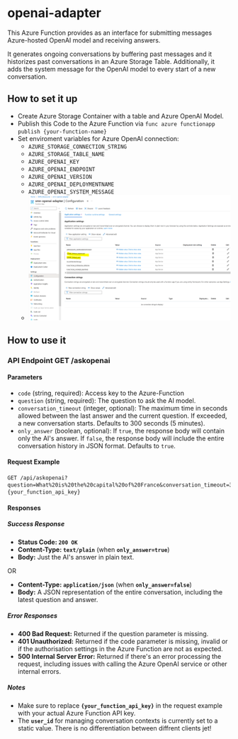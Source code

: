 # openai-adapter
This Azure Function provides as an interface for submitting messages Azure-hosted OpenAI model and receiving answers. 

It generates ongoing conversations by buffering past messages and it historizes past conversations in an Azure Storage Table. 
Additionally, it adds the system message for the OpenAI model to every start of a new conversation.



## How to set it up

- Create Azure Storage Container with a table and Azure OpenAI Model.
- Publish this Code to the Azure Function via ```func azure functionapp publish {your-function-name}```
- Set enviroment variables for Azure OpenAI connection:
    - ```AZURE_STORAGE_CONNECTION_STRING```
    - ```AZURE_STORAGE_TABLE_NAME```
    - ```AZURE_OPENAI_KEY```
    - ```AZURE_OPENAI_ENDPOINT```
    - ```AZURE_OPENAI_VERSION```
    - ```AZURE_OPENAI_DEPLOYMENTNAME```
    - ```AZURE_OPENAI_SYSTEM_MESSAGE```
    - ![enviroment variables](docu/env-vars.PNG)


## How to use it

### API Endpoint GET /askopenai

#### Parameters

- `code` (string, required): Access key to the Azure-Function
- `question` (string, required): The question to ask the AI model.
- `conversation_timeout` (integer, optional): The maximum time in seconds allowed between the last answer and the current question. If exceeded, a new conversation starts. Defaults to 300 seconds (5 minutes).
- `only_answer` (boolean, optional): If `true`, the response body will contain only the AI's answer. If `false`, the response body will include the entire conversation history in JSON format. Defaults to `true`.

#### Request Example

```http
GET /api/askopenai?question=What%20is%20the%20capital%20of%20France&conversation_timeout=300&only_answer=true&code={your_function_api_key}
```

#### Responses
##### Success Response

- **Status Code: `200 OK`**
- **Content-Type: `text/plain`** (when **`only_answer=true`**)
- **Body:** Just the AI's answer in plain text.

OR

- **Content-Type: `application/json`** (when **`only_answer=false`**)
- **Body:** A JSON representation of the entire conversation, including the latest question and answer.

##### Error Responses

- **400 Bad Request:** Returned if the question parameter is missing.
- **401 Unauthorized:** Returned if the code parameter is missing, invalid or if the authorisation settings in the Azure Function are not as expected.
- **500 Internal Server Error:** Returned if there's an error processing the request, including issues with calling the Azure OpenAI service or other internal errors.

##### Notes 
- Make sure to replace **`{your_function_api_key}`** in the request example with your actual Azure Function API key.
- The **`user_id`** for managing conversation contexts is currently set to a static value. There is no differentiation between diffrent clients jet!